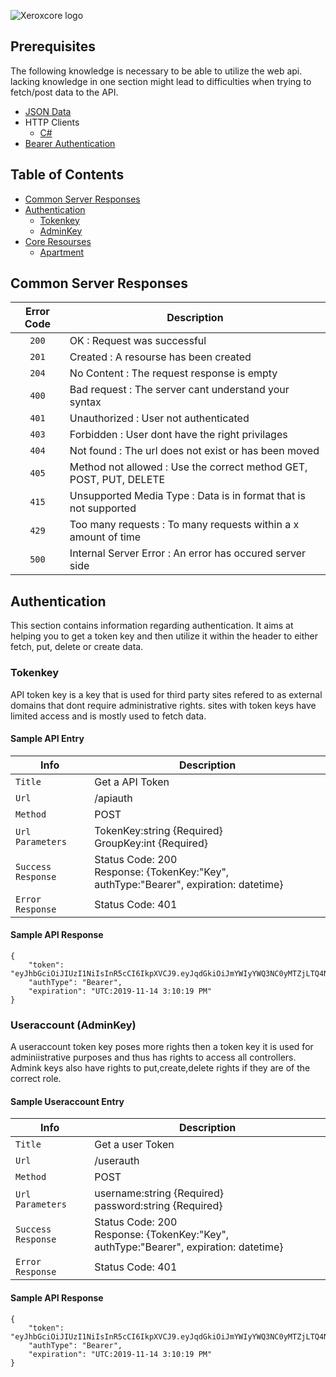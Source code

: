 ![Xeroxcore logo](https://github.com/Nasar165/Xeroxcore/blob/master/Xeroxcore_Logo.png)

## Prerequisites
The following knowledge is necessary to be able to utilize the web api.
lacking knowledge in one section might lead to difficulties when trying
to fetch/post data to the API.

* [JSON Data](https://www.json.org/)
* HTTP Clients 
  * [C#](https://docs.microsoft.com/en-us/dotnet/api/system.net.http.httpclient?view=netframework-4.8)
* [Bearer Authentication](https://tools.ietf.org/html/rfc6750#section-2.1)

<!--ts-->
## Table of Contents
* [Common Server Responses](#common-server-responses)
* [Authentication](#Authentication)
  * [Tokenkey](#Tokenkey)
  * [AdminKey](#useraccount-adminkey)
* [Core Resourses](#core-resourses)
  * [Apartment](#apartments)
<!--te-->

## Common Server Responses
| Error Code | Description |
| :---: | --- |
| `200` | OK : Request was successful |
| `201` | Created : A resourse has been created |
| `204` | No Content : The request response is empty |
| `400` | Bad request : The server cant understand your syntax |
| `401` | Unauthorized : User not authenticated |
| `403` | Forbidden : User dont have the right privilages |
| `404` | Not found : The url does not exist or has been moved |
| `405` | Method not allowed : Use the correct method GET, POST, PUT, DELETE |
| `415` | Unsupported Media Type : Data is in format that is not supported |
| `429` | Too many requests : To many requests within a x amount of time |
| `500` | Internal Server Error  : An error has occured server side |

## Authentication
This section contains information regarding authentication. It aims at
helping you to get a token key and then utilize it within the header to
either fetch, put, delete or create data.

### Tokenkey
API token key is a key that is used for third party sites refered to as 
external domains that dont require administrative rights. sites with
token keys have limited access and is mostly  used to fetch data.
#### Sample API Entry
| Info | Description |
| ------------- | ------------- |
| `Title` | Get a API Token |
| `Url` | /apiauth |
| `Method` | POST |
| `Url Parameters` | TokenKey:string {Required} <br/> GroupKey:int {Required} |
| `Success Response` | Status Code: 200 <br/> Response: {TokenKey:"Key", authType:"Bearer", expiration: datetime}|
| `Error Response` | Status Code: 401 |

#### Sample API Response
```
{
    "token": "eyJhbGciOiJIUzI1NiIsInR5cCI6IkpXVCJ9.eyJqdGkiOiJmYWIyYWQ3NC0yMTZjLTQ4N2MtYjBjOC01ZmFkNDI2M2M0MDEiLCJEYXRhYmFzZV9JZCI6IjEiLCJBY3RpdmUiOiJUcnVlIiwiaHR0cDovL3NjaGVtYXMubWljcm9zb2Z0LmNvbS93cy8yMDA4LzA2L2lkZW50aXR5L2NsYWltcy9yb2xlIjoiQWRtaW4iLCJleHAiOjE1NzM3NDQyMTksImlzcyI6Im1jc3VuaXR5Lm5ldCIsImF1ZCI6IlVzZXIifQ._W8jt7HuzifzEartVSCbDkVKAeFKx4FAy6hNuEtDYSQ",
    "authType": "Bearer",
    "expiration": "UTC:2019-11-14 3:10:19 PM"
}
```

### Useraccount (AdminKey)
A useraccount token key poses more rights then a token key it is used for
adminiistrative purposes and thus has rights to access all controllers.
Admink keys also have rights to put,create,delete rights if they are of the
correct role.
#### Sample Useraccount Entry
| Info | Description |
| ------------- | ------------- |
| `Title` | Get a user Token |
| `Url` | /userauth |
| `Method` | POST |
| `Url Parameters` | username:string {Required} <br/> password:string {Required} |
| `Success Response` | Status Code: 200 <br/> Response: {TokenKey:"Key", authType:"Bearer", expiration: datetime}|
| `Error Response` | Status Code: 401 |

#### Sample API Response
```
{
    "token": "eyJhbGciOiJIUzI1NiIsInR5cCI6IkpXVCJ9.eyJqdGkiOiJmYWIyYWQ3NC0yMTZjLTQ4N2MtYjBjOC01ZmFkNDI2M2M0MDEiLCJEYXRhYmFzZV9JZCI6IjEiLCJBY3RpdmUiOiJUcnVlIiwiaHR0cDovL3NjaGVtYXMubWljcm9zb2Z0LmNvbS93cy8yMDA4LzA2L2lkZW50aXR5L2NsYWltcy9yb2xlIjoiQWRtaW4iLCJleHAiOjE1NzM3NDQyMTksImlzcyI6Im1jc3VuaXR5Lm5ldCIsImF1ZCI6IlVzZXIifQ._W8jt7HuzifzEartVSCbDkVKAeFKx4FAy6hNuEtDYSQ",
    "authType": "Bearer",
    "expiration": "UTC:2019-11-14 3:10:19 PM"
}
```
